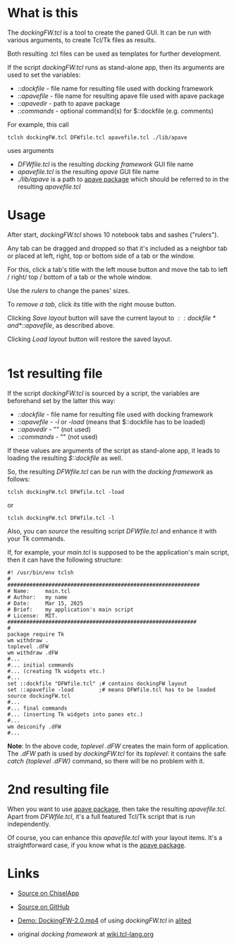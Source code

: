 # What is this

The *dockingFW.tcl* is a tool to create the paned GUI.
It can be run with various arguments, to create Tcl/Tk files as results.

Both resulting .tcl files can be used as templates for further development.

If the script *dockingFW.tcl* runs as stand-alone app, then its arguments are used to set the variables:

  * *::dockfile* - file name for resulting file used with docking framework
  * *::apavefile* - file name for resulting apave file used with apave package
  * *::apavedir* - path to apave package
  * *::commands* - optional command(s) for $::dockfile (e.g. comments)

For example, this call

    tclsh dockingFW.tcl DFWfile.tcl apavefile.tcl ./lib/apave

uses arguments

  * *DFWfile.tcl* is the resulting *docking framework* GUI file name
  * *apavefile.tcl* is the resulting *apave* GUI file name
  * *./lib/apave* is a path to [apave package](https://github.com/aplsimple/pave) which should be referred to in the resulting *apavefile.tcl*

# Usage

After start, *dockingFW.tcl* shows 10 notebook tabs and sashes ("rulers").

Any tab can be dragged and dropped so that it's included as a neighbor tab or placed at left, right, top or bottom side of a tab or the window.

For this, click a tab's title with the left mouse button and move the tab to left / right/ top / bottom of a tab or the whole window.

Use the *rulers* to change the panes' sizes.

To *remove a tab*, click its title with the right mouse button.

Clicking *Save layout* button will save the current layout to *$::dockfile* and *$::apavefile*, as described above.

Clicking *Load layout* button will restore the saved layout.

<img src="https://github.com/aplsimple/apave_tools/releases/download/DockingFW-2.0/dfw1.jpg" class="media" alt="">

# 1st resulting file

If the script  *dockingFW.tcl* is sourced by a script, the variables are beforehand set by the latter this way:

  * *::dockfile* - file name for resulting file used with docking framework
  * *::apavefile* - *-l* or *-load* (means that $::dockfile has to be loaded)
  * *::apavedir* - "" (not used)
  * *::commands* - "" (not used)

If these values are arguments of the script as stand-alone app, it leads to loading the resulting *$::dockfile* as well.

So, the resulting *DFWfile.tcl* can be run with the *docking framework* as follows:

    tclsh dockingFW.tcl DFWfile.tcl -load

or

    tclsh dockingFW.tcl DFWfile.tcl -l

Also, you can *source* the resulting script *DFWfile.tcl* and enhance it with your Tk commands.

If, for example, your *main.tcl* is supposed to be the application's main script, then it can have the following structure:

    #! /usr/bin/env tclsh
    #
    #############################################################
    # Name:     main.tcl
    # Author:   my name
    # Date:     Mar 15, 2025
    # Brief:    my application's main script
    # License:  MIT.
    ############################################################
    #
    package require Tk
    wm withdraw .
    toplevel .dFW
    wm withdraw .dFW
    #...
    #... initial commands
    #... (creating Tk widgets etc.)
    #...
    set ::dockfile "DFWfile.tcl" ;# contains dockingFW layout
    set ::apavefile -load        ;# means DFWfile.tcl has to be loaded
    source dockingFW.tcl
    #...
    #... final commands
    #... (inserting Tk widgets into panes etc.)
    #...
    wm deiconify .dFW
    #...

**Note**: In the above code, *toplevel .dFW* creates the main form of application. The *.dFW* path is used by *dockingFW.tcl* for its *toplevel*: it contains the safe *catch {toplevel .dFW}* command, so there will be no problem with it.

# 2nd resulting file

When you want to use [apave package](https://github.com/aplsimple/pave), then take the resulting *apavefile.tcl*. Apart from *DFWfile.tcl*, it's a full featured Tcl/Tk script that is run independently.

Of course, you can enhance this *apavefile.tcl* with your layout items. It's a straightforward case, if you know what is the [apave package](https://github.com/aplsimple/pave).

# Links

  * [Source on ChiselApp](https://chiselapp.com/user/aplsimple/repository/apave_tools/download)

  * [Source on GitHub](https://github.com/aplsimple/apave_tools)

  * [Demo: DockingFW-2.0.mp4](https://github.com/aplsimple/apave_tools/releases/download/DockingFW-2.0/DockingFW-2.0.mp4) of using *dockingFW.tcl* in [alited](https://github.com/aplsimple/alited)

  * original *docking framework* at [wiki.tcl-lang.org](https://wiki.tcl-lang.org/page/Docking+framework)
